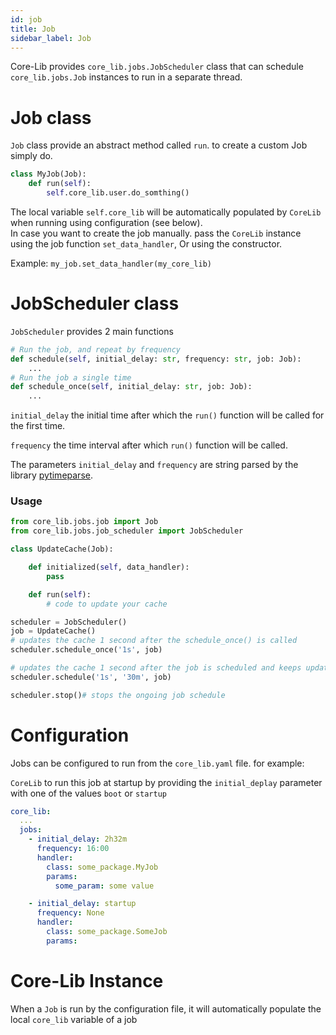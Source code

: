 ```yaml
---
id: job
title: Job
sidebar_label: Job
---
```



Core-Lib provides `core_lib.jobs.JobScheduler` class that can schedule `core_lib.jobs.Job` instances to run in a separate thread.

# Job class

`Job` class provide an abstract method called `run`. to create a custom Job simply do.

```python
class MyJob(Job):
    def run(self):
        self.core_lib.user.do_somthing()
```

The local variable `self.core_lib` will be automatically populated by `CoreLib` when running using configuration (see below).    
In case you want to create the job manually. pass the `CoreLib` instance using the job function `set_data_handler`, Or using the constructor.

Example: 
`my_job.set_data_handler(my_core_lib)` 


# JobScheduler class

`JobScheduler` provides 2 main functions 

````python
# Run the job, and repeat by frequency
def schedule(self, initial_delay: str, frequency: str, job: Job):
    ...
# Run the job a single time
def schedule_once(self, initial_delay: str, job: Job):
    ... 
````
`initial_delay` the initial time after which the `run()` function will be called for the first time.

`frequency` the time interval after which `run()` function will be called.

The parameters `initial_delay` and `frequency` are string parsed by the library [pytimeparse](https://github.com/wroberts/pytimeparse).

### Usage
```python
from core_lib.jobs.job import Job
from core_lib.jobs.job_scheduler import JobScheduler

class UpdateCache(Job):

    def initialized(self, data_handler):
        pass

    def run(self):
        # code to update your cache

scheduler = JobScheduler()
job = UpdateCache()
# updates the cache 1 second after the schedule_once() is called
scheduler.schedule_once('1s', job)

# updates the cache 1 second after the job is scheduled and keeps updating every 30 minutes until stop() is called.
scheduler.schedule('1s', '30m', job) 

scheduler.stop()# stops the ongoing job schedule 
```

# Configuration 

Jobs can be configured to run from the `core_lib.yaml` file. for example: 

`CoreLib` to run this job at startup by providing the `initial_deplay` parameter with one of the values `boot` or `startup` 

```yaml
core_lib:
  ...
  jobs:
    - initial_delay: 2h32m
      frequency: 16:00
      handler:
        class: some_package.MyJob
        params:
          some_param: some value

    - initial_delay: startup
      frequency: None
      handler:
        class: some_package.SomeJob
        params:
```

# Core-Lib Instance

When a `Job` is run by the configuration file, it will automatically populate the local `core_lib` variable of a job 